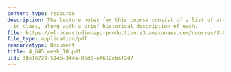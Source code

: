 ```yaml
---
content_type: resource
description: The lecture notes for this course consist of a list of artworks discussed
  in class, along with a brief historical description of each.
file: https://ol-ocw-studio-app-production.s3.amazonaws.com/courses/4-645-selected-topics-in-architecture-architecture-from-1750-to-the-present-fall-2004/30e16729514b344a86d6ef612ebaf2d7_4_645_week_10.pdf
file_type: application/pdf
resourcetype: Document
title: 4_645_week_10.pdf
uid: 30e16729-514b-344a-86d6-ef612ebaf2d7
---
```

